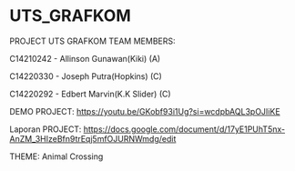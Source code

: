 # UTS_GRAFKOM
PROJECT UTS GRAFKOM
TEAM MEMBERS:

C14210242 - Allinson Gunawan(Kiki)     (A)

C14220330 - Joseph Putra(Hopkins)            (C)

C14220292 - Edbert Marvin(K.K Slider)          (C)

DEMO PROJECT: https://youtu.be/GKobf93i1Ug?si=wcdpbAQL3pOJIiKE

Laporan PROJECT: https://docs.google.com/document/d/17yE1PUhT5nx-AnZM_3HIzeBfn9trEqj5mfOJURNWmdg/edit

THEME: Animal Crossing
